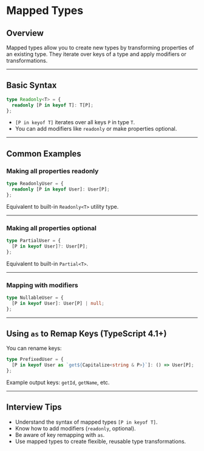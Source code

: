 # Mapped Types

## Overview

Mapped types allow you to create new types by transforming properties of an existing type. They iterate over keys of a type and apply modifiers or transformations.

------

## Basic Syntax

```ts
type Readonly<T> = {
  readonly [P in keyof T]: T[P];
};
```

- `[P in keyof T]` iterates over all keys `P` in type `T`.
- You can add modifiers like `readonly` or make properties optional.

------

## Common Examples

### Making all properties readonly

```ts
type ReadonlyUser = {
  readonly [P in keyof User]: User[P];
};
```

Equivalent to built-in `Readonly<T>` utility type.

------

### Making all properties optional

```ts
type PartialUser = {
  [P in keyof User]?: User[P];
};
```

Equivalent to built-in `Partial<T>`.

------

### Mapping with modifiers

```ts
type NullableUser = {
  [P in keyof User]: User[P] | null;
};
```

------

## Using `as` to Remap Keys (TypeScript 4.1+)

You can rename keys:

```ts
type PrefixedUser = {
  [P in keyof User as `get${Capitalize<string & P>}`]: () => User[P];
};
```

Example output keys: `getId`, `getName`, etc.

------

## Interview Tips

- Understand the syntax of mapped types `[P in keyof T]`.
- Know how to add modifiers (`readonly`, optional).
- Be aware of key remapping with `as`.
- Use mapped types to create flexible, reusable type transformations.

